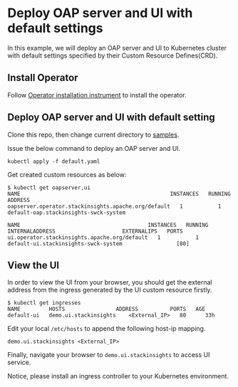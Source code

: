 # Deploy OAP server and UI with default settings

In this example, we will deploy an OAP server and UI to Kubernetes cluster with 
default settings specified by their Custom Resource Defines(CRD).

## Install Operator

Follow [Operator installation instrument](../../README.md#operator) to install the operator.

## Deploy OAP server and UI with default setting

Clone this repo, then change current directory to [samples](../../operator/config/samples).

Issue the below command to deploy an OAP server and UI.

```shell
kubectl apply -f default.yaml
```

Get created custom resources as below:

```shell
$ kubectl get oapserver,ui
NAME                                               INSTANCES   RUNNING   ADDRESS
oapserver.operator.stackinsights.apache.org/default   1           1         default-oap.stackinsights-swck-system

NAME                                        INSTANCES   RUNNING   INTERNALADDRESS                     EXTERNALIPS   PORTS
ui.operator.stackinsights.apache.org/default   1           1         default-ui.stackinsights-swck-system                 [80]
```

## View the UI
In order to view the UI from your browser, you should get the external address from the ingress generated by the UI custom resource firstly.

```shell
$ kubectl get ingresses
NAME         HOSTS                ADDRESS          PORTS   AGE
default-ui   demo.ui.stackinsights    <External_IP>   80      33h
```

Edit your local `/etc/hosts` to append the following host-ip mapping.

```
demo.ui.stackinsights <External_IP>
```

Finally, navigate your browser to `demo.ui.stackinsights` to access UI service.

Notice, please install an ingress controller to your Kubernetes environment.
